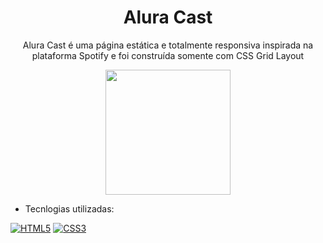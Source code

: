 <h1 align="center">Alura Cast</h1>
<p align="center">Alura Cast é uma página estática e totalmente responsiva inspirada na plataforma Spotify e foi construída somente com CSS Grid Layout</p>
<div align="center">
<img src="https://user-images.githubusercontent.com/43679743/210637069-fe8c7ac0-2a0c-4ea8-97eb-e509f51183c1.svg" width="200px" />
</div>	

 - Tecnlogias utilizadas:

[![HTML5](https://img.shields.io/badge/html5-%23E34F26.svg?style=for-the-badge&logo=html5&logoColor=white)](https://developer.mozilla.org/en-US/docs/Web/HTML)
[![CSS3](https://img.shields.io/badge/css3-%231572B6.svg?style=for-the-badge&logo=css3&logoColor=white)](https://developer.mozilla.org/en-US/docs/Web/CSS)

